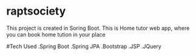 # raptsociety

This project is created in Soring Boot.
This is Home tutor web app, where you can book home tution in your place

#Tech Used
.Spring Boot
.Spring JPA
.Bootstrap
.JSP
.JQuery
